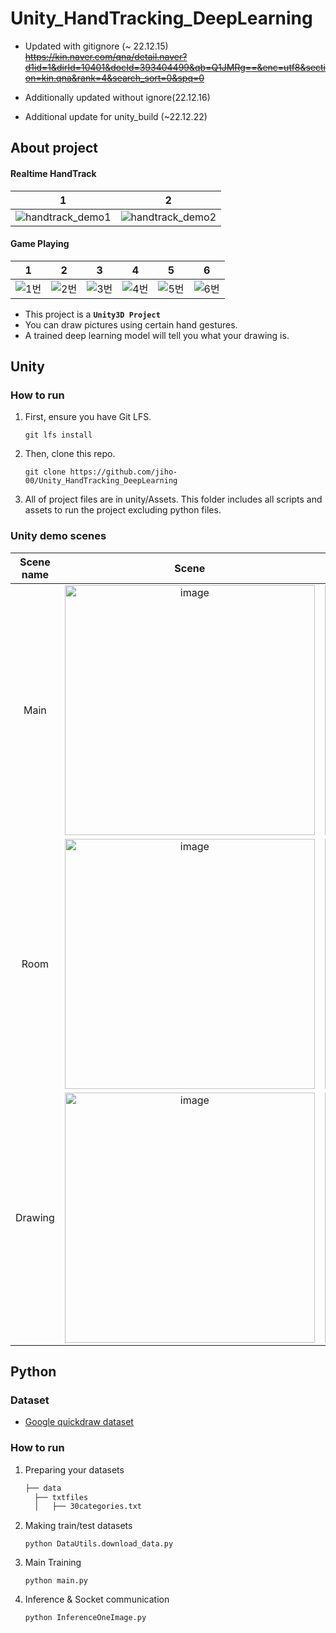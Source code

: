 # Unity_HandTracking_DeepLearning


- Updated with gitignore (~ 22.12.15)    
~~https://kin.naver.com/qna/detail.naver?d1id=1&dirId=10401&docId=393404499&qb=Q1JMRg==&enc=utf8&section=kin.qna&rank=4&search_sort=0&spq=0~~   


   
- Additionally updated without ignore(22.12.16)

- Additional update for unity_build (~22.12.22)

## About project
#### Realtime HandTrack
|1|2|
|:---:|:---:|
|![handtrack_demo1](https://user-images.githubusercontent.com/97828157/209090586-d22dedd1-8571-4fcf-96c6-ca18b8a26c27.gif)|![handtrack_demo2](https://user-images.githubusercontent.com/97828157/209091769-d1e3c0c2-1a89-4d73-be76-7232d6778991.gif)|


#### Game Playing
|1|2|3|4|5|6|
|:---:|:---:|:---:|:---:|:---:|:---:|
|![1번](https://user-images.githubusercontent.com/61443621/208257091-b3247d4c-fa82-4f99-bde1-62e9159f401a.gif)|![2번](https://user-images.githubusercontent.com/61443621/208257064-46ec52fb-4962-4eda-af6b-b8d73d941f16.gif)|![3번](https://user-images.githubusercontent.com/61443621/208257074-f34738aa-5333-4f46-8070-55abe5f8d569.gif)|![4번](https://user-images.githubusercontent.com/61443621/208257081-60e200be-d45c-4ffd-86f3-b9182e37a38c.gif)|![5번](https://user-images.githubusercontent.com/61443621/208257085-b6eeb8fb-6b8e-4d36-afe7-07d03cbbd346.gif)|![6번](https://user-images.githubusercontent.com/61443621/208257088-ca8b695e-1c34-43eb-95b5-a85a6b05250b.gif)|
* This project is a  **`Unity3D Project`** <br>
* You can draw pictures using certain hand gestures. <br>
* A trained deep learning model will tell you what your drawing is.


## Unity
### How to run
1. First, ensure you have Git LFS.
   ```
   git lfs install  
   ```
2. Then, clone this repo.
   ```
   git clone https://github.com/jiho-00/Unity_HandTracking_DeepLearning   
   ```
3. All of project files are in unity/Assets. This folder includes all scripts and assets to run the project excluding python files.

### Unity demo scenes
|Scene name|Scene|Scene|
|:---:|:---:|:---:|
|Main|<img width="400" alt="image" src="https://user-images.githubusercontent.com/61443621/208255480-64118f70-3741-41d5-a52f-b0041259606e.png">|<img width="400" alt="image" src="https://user-images.githubusercontent.com/61443621/208255542-921e5797-7137-47ed-9618-b318d58c2d47.png">|
|Room|<img width="400" alt="image" src="https://user-images.githubusercontent.com/61443621/208281368-fc0e4d13-ab7c-4c54-afdf-d1378c5b7298.png">|<img width="400" alt="image" src="https://user-images.githubusercontent.com/61443621/208281331-b1af97fd-299b-4eac-b1e3-c756dfb3f7de.png">|
|Drawing|<img width="400" alt="image" src="https://github.com/jiho-00/Unity_HandTracking_DeepLearning/blob/main/screenshot/drawing.png">|<img width="400" alt="image" src="https://user-images.githubusercontent.com/97828157/208268699-f38d8963-13bc-442f-acaf-93cdef1bc66b.png">
<!--
"https://user-images.githubusercontent.com/61443621/208259048-88b252aa-33b9-4f39-9d8f-a219f4024df4.png"
"https://user-images.githubusercontent.com/61443621/208255662-214d6acc-f5c7-4802-b2a5-122d921e400e.png">|
-->

## Python
### Dataset
* [Google quickdraw dataset](https://quickdraw.withgoogle.com/data/)
### How to run
1. Preparing your datasets
    ```bash
    ├── data
      ├── txtfiles
      │   ├── 30categories.txt
    ```
2. Making train/test datasets
   ```
   python DataUtils.download_data.py
   ```
3. Main Training
   ```
   python main.py
   ```

4. Inference & Socket communication
   ```
   python InferenceOneImage.py
   ```
